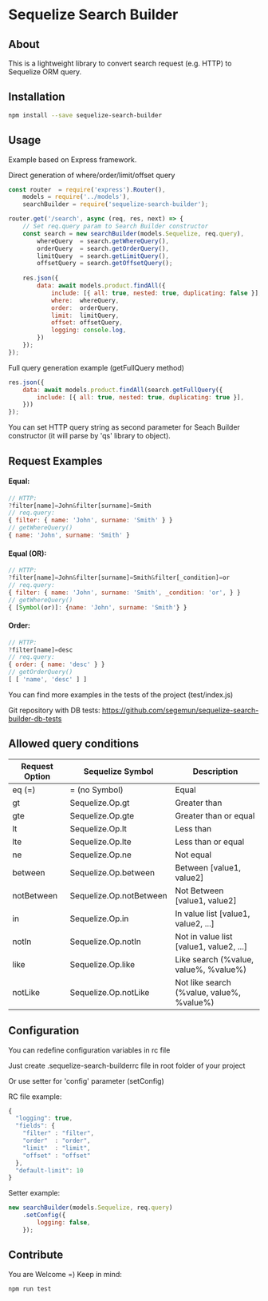 # Sequelize Search Builder
## About
This is a lightweight library to convert search request (e.g. HTTP) to Sequelize ORM query.

## Installation
```bash
npm install --save sequelize-search-builder
```

## Usage
Example based on Express framework.

Direct generation of where/order/limit/offset query
```javascript
const router  = require('express').Router(),
    models = require('../models'),
    searchBuilder = require('sequelize-search-builder');

router.get('/search', async (req, res, next) => {
    // Set req.query param to Search Builder constructor
    const search = new searchBuilder(models.Sequelize, req.query),
        whereQuery  = search.getWhereQuery(),
        orderQuery  = search.getOrderQuery(),
        limitQuery  = search.getLimitQuery(),
        offsetQuery = search.getOffsetQuery();
    
    res.json({
        data: await models.product.findAll({
            include: [{ all: true, nested: true, duplicating: false }],
            where:  whereQuery,
            order:  orderQuery,
            limit:  limitQuery,
            offset: offsetQuery,
            logging: console.log,
        })
    });
});
```
Full query generation example (getFullQuery method)
```javascript
res.json({
    data: await models.product.findAll(search.getFullQuery({
        include: [{ all: true, nested: true, duplicating: true }],
    }))
});
```

You can set HTTP query string as second parameter for Seach Builder constructor (it will parse by 'qs' library to object).

## Request Examples

#### Equal:
```javascript
// HTTP:
?filter[name]=John&filter[surname]=Smith
// req.query:
{ filter: { name: 'John', surname: 'Smith' } }
// getWhereQuery()
{ name: 'John', surname: 'Smith' }
```

#### Equal (OR):
```javascript
// HTTP:
?filter[name]=John&filter[surname]=Smith&filter[_condition]=or
// req.query:
{ filter: { name: 'John', surname: 'Smith', _condition: 'or', } }
// getWhereQuery()
{ [Symbol(or)]: {name: 'John', surname: 'Smith'} }
```

#### Order:
```javascript
// HTTP:
?filter[name]=desc
// req.query:
{ order: { name: 'desc' } }
// getOrderQuery()
[ [ 'name', 'desc' ] ]
```

You can find more examples in the tests of the project (test/index.js)

Git repository with DB tests: https://github.com/segemun/sequelize-search-builder-db-tests

## Allowed query conditions
| Request Option|Sequelize Symbol|Description |
|---------|-----|------------|
| eq (=)  | = (no Symbol) | Equal
| gt     |   Sequelize.Op.gt | Greater than
| gte      |    Sequelize.Op.gte | Greater than or equal
| lt      |    Sequelize.Op.lt | Less than
| lte      |    Sequelize.Op.lte | Less than or equal
| ne      |    Sequelize.Op.ne | Not equal
| between      |    Sequelize.Op.between | Between [value1, value2]
| notBetween      |    Sequelize.Op.notBetween | Not Between [value1, value2]
| in     |    Sequelize.Op.in | In value list [value1, value2, ...]
| notIn     |    Sequelize.Op.notIn | Not in value list [value1, value2, ...]
| like     |    Sequelize.Op.like | Like search (%value, value%, %value%)
| notLike     |    Sequelize.Op.notLike | Not like search (%value, value%, %value%)

## Configuration

You can redefine configuration variables in rc file

Just create .sequelize-search-builderrc file in root folder of your project

Or use setter for 'config' parameter (setConfig)

RC file example: 

```javascript
{
  "logging": true,
  "fields": {
    "filter" : "filter",
    "order"  : "order",
    "limit"  : "limit",
    "offset" : "offset"
  },
  "default-limit": 10
}
```

Setter example:

```javascript
new searchBuilder(models.Sequelize, req.query)
    .setConfig({
        logging: false,
    });
```

## Contribute
You are Welcome =)
Keep in mind:
```sh
npm run test
```
